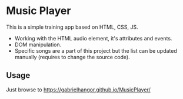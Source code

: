 # Music Player

This is a simple training app based on HTML, CSS, JS.
* Working with the HTML audio element, it's attributes and events.
* DOM manipulation.
* Specific songs are a part of this project but the list can be updated manually (requires to change the source code).

## Usage
Just browse to
<https://gabrielhangor.github.io/MusicPlayer/>

